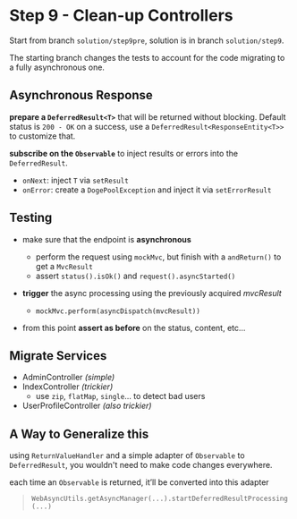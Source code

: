 # Step 9 - Clean-up Controllers
Start from branch `solution/step9pre`, solution is in branch `solution/step9`.

The starting branch changes the tests to account for the code migrating to a fully asynchronous one.

## Asynchronous Response
**prepare a `DeferredResult<T>`**
that will be returned without blocking.
Default status is `200 - OK` on a success, use a `DeferredResult<ResponseEntity<T>>` to customize that.

**subscribe on the `Observable`**
to inject results or errors into the `DeferredResult`.

* `onNext`: inject `T` via `setResult`
* `onError`: create a `DogePoolException` and inject it via `setErrorResult`

## Testing
- make sure that the endpoint is **asynchronous**
	- perform the request using `mockMvc`, but finish with a `andReturn()` to get a `MvcResult`
	- assert `status().isOk()` and `request().asyncStarted()`

- **trigger** the async processing using the previously acquired *mvcResult*
	- `mockMvc.perform(asyncDispatch(mvcResult))`

- from this point **assert as before** on the status, content, etc...

## Migrate Services
 - AdminController *(simple)*
 - IndexController *(trickier)*
	- use `zip`, `flatMap`, `single`… to detect bad users
 - UserProfileController *(also trickier)*

## A Way to Generalize this
using `ReturnValueHandler` and a simple adapter of `Observable` to `DeferredResult`, you wouldn't need to make code changes everywhere.

each time an `Observable` is returned, it’ll be converted into this adapter
> `WebAsyncUtils.getAsyncManager(...).startDeferredResultProcessing(...)`